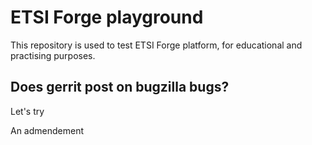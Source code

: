 # ETSI Forge playground

This repository  is used to test ETSI Forge platform, for educational and practising purposes.


## Does gerrit post on bugzilla bugs?

Let's try


An admendement